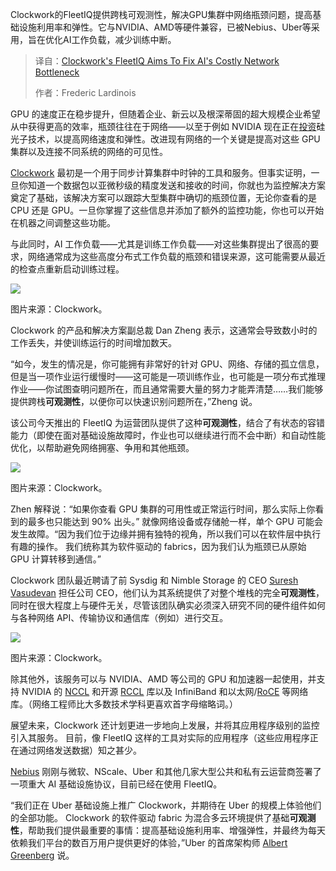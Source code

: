 
<!--
title: Clockwork FleetIQ：打破AI网络瓶颈，降低高昂成本
cover: https://cdn.thenewstack.io/media/2025/09/51079913-donald-wu-mrgtyitjrna-unsplash-scaled.jpg
summary: Clockwork的FleetIQ提供跨栈可观测性，解决GPU集群中网络瓶颈问题，提高基础设施利用率和弹性。它与NVIDIA、AMD等硬件兼容，已被Nebius、Uber等采用，旨在优化AI工作负载，减少训练中断。
-->

Clockwork的FleetIQ提供跨栈可观测性，解决GPU集群中网络瓶颈问题，提高基础设施利用率和弹性。它与NVIDIA、AMD等硬件兼容，已被Nebius、Uber等采用，旨在优化AI工作负载，减少训练中断。

> 译自：[Clockwork's FleetIQ Aims To Fix AI's Costly Network Bottleneck](https://thenewstack.io/clockworks-fleetiq-aims-to-fix-ais-costly-network-bottleneck/)
> 
> 作者：Frederic Lardinois

GPU 的速度正在稳步提升，但随着企业、新云以及根深蒂固的超大规模企业希望从中获得更高的效率，瓶颈往往在于网络——以至于例如 NVIDIA 现在正在[投资](https://www.nvidia.com/en-us/networking/products/silicon-photonics/)硅光子技术，以提高网络速度和弹性。改进现有网络的一个关键是提高对这些 GPU 集群以及连接不同系统的网络的可见性。

[Clockwork](https://www.clockwork.io/) 最初是一个用于同步计算集群中时钟的工具和服务。但事实证明，一旦你知道一个数据包以亚微秒级的精度发送和接收的时间，你就也为监控解决方案奠定了基础，该解决方案可以跟踪大型集群中确切的瓶颈位置，无论你查看的是 CPU 还是 GPU。一旦你掌握了这些信息并添加了额外的监控功能，你也可以开始在机器之间调整这些功能。

与此同时，AI 工作负载——尤其是训练工作负载——对这些集群提出了很高的要求，网络通常成为这些高度分布式工作负载的瓶颈和错误来源，这可能需要从最近的检查点重新启动训练过程。

[![](https://cdn.thenewstack.io/media/2025/09/65196db3-clockwork-fleetiq.png)](https://cdn.thenewstack.io/media/2025/09/65196db3-clockwork-fleetiq.png)

图片来源：Clockwork。

Clockwork 的产品和解决方案副总裁 Dan Zheng 表示，这通常会导致数小时的工作丢失，并使训练运行的时间增加数天。

“如今，发生的情况是，你可能拥有非常好的针对 GPU、网络、存储的孤立信息，但是当一项作业运行缓慢时——这可能是一项训练作业，也可能是一项分布式推理作业——你试图查明问题所在，而且通常需要大量的努力才能弄清楚……我们能够提供跨栈**可观测性**，以便你可以快速识别问题所在，”Zheng 说。

该公司今天推出的 FleetIQ 为运营团队提供了这种**可观测性**，结合了有状态的容错能力（即使在面对基础设施故障时，作业也可以继续进行而不会中断）和自动性能优化，以帮助避免网络拥塞、争用和其他瓶颈。

[![](https://cdn.thenewstack.io/media/2025/09/e0815da9-clockwork-jitter.png)](https://cdn.thenewstack.io/media/2025/09/e0815da9-clockwork-jitter.png)

图片来源：Clockwork。

Zhen 解释说：“如果你查看 GPU 集群的可用性或正常运行时间，那么实际上你看到的最多也只能达到 90% 出头。” 就像网络设备或存储舱一样，单个 GPU 可能会发生故障。“因为我们位于边缘并拥有独特的视角，所以我们可以在软件层中执行有趣的操作。 我们统称其为软件驱动的 fabrics，因为我们认为瓶颈已从原始 GPU 计算转移到通信。”

Clockwork 团队最近聘请了前 Sysdig 和 Nimble Storage 的 CEO [Suresh Vasudevan](https://www.linkedin.com/in/suvasudevan/) 担任公司 CEO，他们认为其系统提供了对整个堆栈的完全**可观测性**，同时在很大程度上与硬件无关，尽管该团队确实必须深入研究不同的硬件组件如何与各种网络 API、传输协议和通信库（例如）进行交互。

[![](https://cdn.thenewstack.io/media/2025/09/a578dccb-clockwork-recover.png)](https://cdn.thenewstack.io/media/2025/09/a578dccb-clockwork-recover.png)

图片来源：Clockwork。

除其他外，该服务可以与 NVIDIA、AMD 等公司的 GPU 和加速器一起使用，并支持 NVIDIA 的 [NCCL](https://developer.nvidia.com/nccl) 和开源 [RCCL](https://github.com/ROCm/rccl) 库以及 InfiniBand 和以太网/[RoCE](https://www.roceinitiative.org/roce-introduction/) 等网络库。（网络工程师比大多数技术学科更喜欢首字母缩略词。）

展望未来，Clockwork 还计划更进一步地向上发展，并将其应用程序级别的监控引入其服务。 目前，像 FleetIQ 这样的工具对实际的应用程序（这些应用程序正在通过网络发送数据）知之甚少。

[Nebius](https://nebius.com/) 刚刚与微软、NScale、Uber 和其他几家大型公共和私有云运营商签署了一项重大 AI 基础设施协议，目前已经在使用 FleetIQ。

“我们正在 Uber 基础设施上推广 Clockwork，并期待在 Uber 的规模上体验他们的全部功能。 Clockwork 的软件驱动 fabric 为混合多云环境提供了基础**可观测性**，帮助我们提供最重要的事情：提高基础设施利用率、增强弹性，并最终为每天依赖我们平台的数百万用户提供更好的体验，”Uber 的首席架构师 [Albert Greenberg](https://www.linkedin.com/in/albert-greenberg-376a39/) 说。